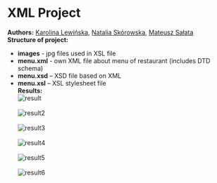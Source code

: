 # XML Project

**Authors:** [Karolina Lewińska](https://github.com/KarolinaLewinska), [Natalia Skórowska](https://github.com/NataliaSkorowska), [Mateusz Sałata](https://github.com/mateuszsalata1108)<br />
**Structure of project:**<br />
- **images** - jpg files used in XSL file<br />
- **menu.xml** - own XML file about menu of restaurant (includes DTD schema)<br />
- **menu.xsd** – XSD file based on XML<br />
- **menu.xsl** – XSL stylesheet file<br />
**Results:**
<br />![result](https://github.com/KarolinaLewinska/XML_project/blob/main/ReadmeIMG/result.PNG)<br />
<br />![result2](https://github.com/KarolinaLewinska/XML_project/blob/main/ReadmeIMG/result2.PNG)<br />
<br />![result3](https://github.com/KarolinaLewinska/XML_project/blob/main/ReadmeIMG/result3.PNG)<br />
<br />![result4](https://github.com/KarolinaLewinska/XML_project/blob/main/ReadmeIMG/result4.PNG)<br />
<br />![result5](https://github.com/KarolinaLewinska/XML_project/blob/main/ReadmeIMG/result5.PNG)<br />
<br />![result6](https://github.com/KarolinaLewinska/XML_project/blob/main/ReadmeIMG/result6.PNG)<br />
